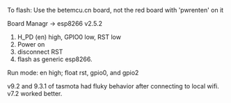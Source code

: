 To flash:
Use the betemcu.cn board, not the red board with 'pwrenten' on it

Board Managr -> esp8266 v2.5.2

1. H_PD (en) high, GPIO0 low, RST low
2. Power on
3. disconnect RST
4. flash as generic esp8266.

Run mode: en high; float rst, gpio0, and gpio2

v9.2 and 9.3.1 of tasmota had fluky behavior after connecting to local wifi.  v7.2 worked better.
